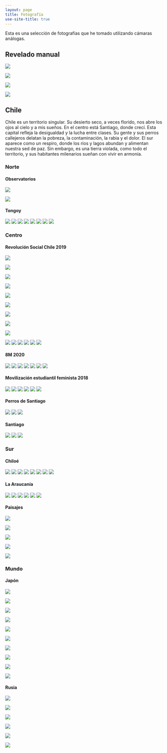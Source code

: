 ```yaml
---
layout: page
title: Fotografía
use-site-title: true
---
```


Esta es una selección de fotografías que he tomado utilizando cámaras análogas.


## Revelado manual

![](/img/fotografia/1_1.jpg)

![](/img/fotografia/1_2.jpg)

![](/img/fotografia/1_3.jpg)

![](/img/fotografia/1_4.jpg)

## Chile

Chile es un territorio singular. Su desierto seco, a veces florido, nos abre los ojos al cielo y a mis sueños. En el centro está Santiago, donde crecí. Esta capital refleja la desigualdad y la lucha entre clases. Su gente y sus perros callejeros delatan la pobreza, la contaminación, la rabia y el dolor. El sur aparece como un respiro, donde los ríos y lagos abundan y alimentan nuestra sed de paz. Sin embargo, es una tierra violada, como todo el territorio, y sus habitantes milenarios sueñan con vivir en armonía.

### Norte

#### Observatorios

![](/img/fotografia/3_1.JPG)

![](/img/fotografia/3_2.JPG)

#### Tongoy

![](/img/fotografia/limari_1.JPG)
![](/img/fotografia/limari_2.JPG)
![](/img/fotografia/limari_3.JPG)
![](/img/fotografia/limari_4.JPG)
![](/img/fotografia/limari_5.JPG)
![](/img/fotografia/limari_6.JPG)
![](/img/fotografia/limari_7.JPG)
![](/img/fotografia/limari_8.JPG)



### Centro

#### Revolución Social Chile 2019

![](/img/fotografia/8_1.JPG)

![](/img/fotografia/8_2.JPG)

![](/img/fotografia/8_3.JPG)

![](/img/fotografia/8_4.JPG)

![](/img/fotografia/8_5.JPG)

![](/img/fotografia/10_1.JPG)

![](/img/fotografia/10_2.JPG)

![](/img/fotografia/10_3.JPG)

![](/img/fotografia/10_4.JPG)

![](/img/fotografia/rev_1.JPG)
![](/img/fotografia/rev_2.JPG)
![](/img/fotografia/rev_3.JPG)
![](/img/fotografia/rev_4.JPG)
![](/img/fotografia/rev_5.JPG)
![](/img/fotografia/rev_6.JPG)

#### 8M 2020

![](/img/fotografia/8M_1.JPG)
![](/img/fotografia/8M_2.JPG)
![](/img/fotografia/8M_3.JPG)
![](/img/fotografia/8M_4.JPG)
![](/img/fotografia/8M_5.JPG)
![](/img/fotografia/8M_6.JPG)
![](/img/fotografia/8M_7.JPG)

#### Movilización estudiantil feminista 2018

![](/img/fotografia/fem_1.JPG)
![](/img/fotografia/fem_2.JPG)
![](/img/fotografia/fem_3.JPG)
![](/img/fotografia/fem_4.JPG)
![](/img/fotografia/fem_5.JPG)
![](/img/fotografia/fem_6.JPG)


#### Perros de Santiago

![](/img/fotografia/4_1.JPG)
![](/img/fotografia/4_2.JPG)
![](/img/fotografia/4_3.JPG)

#### Santiago

![](/img/fotografia/stgo_1.JPG)
![](/img/fotografia/stgo_2.JPG)
![](/img/fotografia/stgo_3.JPG)


### Sur

#### Chiloé

![](/img/fotografia/chiloe_1.JPG)
![](/img/fotografia/chiloe_2.JPG)
![](/img/fotografia/chiloe_3.JPG)
![](/img/fotografia/chiloe_4.JPG)
![](/img/fotografia/chiloe_5.JPG)
![](/img/fotografia/chiloe_6.JPG)
![](/img/fotografia/chiloe_7.JPG)
![](/img/fotografia/chiloe_8.JPG)


#### La Araucanía

![](/img/fotografia/7_1.JPG)
![](/img/fotografia/7_2.JPG)
![](/img/fotografia/7_3.JPG)
![](/img/fotografia/7_4.JPG)
![](/img/fotografia/7_5.jpg)
![](/img/fotografia/arau.JPG)




















#### Paisajes

![](/img/fotografia/14_1.JPG)

![](/img/fotografia/15_2.JPG)

![](/img/fotografia/14_2.JPG)

![](/img/fotografia/2_1.JPG)

![](/img/fotografia/2_2.JPG)





### Mundo


#### Japón

![](/img/fotografia/5_2.JPG)

![](/img/fotografia/5_3.JPG)

![](/img/fotografia/5_4.JPG)

![](/img/fotografia/5_5.JPG)

![](/img/fotografia/5_6.JPG)

![](/img/fotografia/5_7.JPG)

![](/img/fotografia/5_8.JPG)

![](/img/fotografia/5_9.JPG)

![](/img/fotografia/9_1.JPG)

![](/img/fotografia/9_2.JPG)


#### Rusia 

![](/img/fotografia/rus_1.JPG)

![](/img/fotografia/rus_2.JPG)

![](/img/fotografia/rus_3.JPG)

![](/img/fotografia/rus_4.JPG)

![](/img/fotografia/rus_5.JPG)

![](/img/fotografia/rus_6.JPG)




